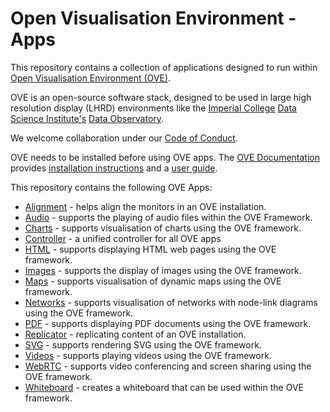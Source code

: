 # Open Visualisation Environment - Apps

This repository contains a collection of applications designed to run within [Open Visualisation Environment (OVE)](https://github.com/ove/ove).

OVE is an open-source software stack, designed to be used in large high resolution display (LHRD) environments like the [Imperial College](http://www.imperial.ac.uk) [Data Science Institute's](http://www.imperial.ac.uk/data-science/) [Data Observatory](http://www.imperial.ac.uk/data-science/data-observatory/).

We welcome collaboration under our [Code of Conduct](https://github.com/ove/ove-apps/blob/master/CODE_OF_CONDUCT.md).

OVE needs to be installed before using OVE apps. The [OVE Documentation](https://dsi.gitbook.io/ove) provides [installation instructions](https://dsi.gitbook.io/ove/installation) and a [user guide](https://dsi.gitbook.io/ove/usage).

This repository contains the following OVE Apps:

* [Alignment](./packages/ove-app-alignment) - helps align the monitors in an OVE installation.
* [Audio](./packages/ove-app-audio) - supports the playing of audio files within the OVE Framework.
* [Charts](./packages/ove-app-charts) - supports visualisation of charts using the OVE framework.
* [Controller](./packages/ove-app-controller) - a unified controller for all OVE apps
* [HTML](./packages/ove-app-html) - supports displaying HTML web pages using the OVE framework.
* [Images](./packages/ove-app-images) - supports the display of images using the OVE framework.
* [Maps](./packages/ove-app-maps) - supports visualisation of dynamic maps using the OVE framework.
* [Networks](./packages/ove-app-networks) - supports visualisation of networks with node-link diagrams using the OVE framework.
* [PDF](./packages/ove-app-pdf) - supports displaying PDF documents using the OVE framework.
* [Replicator](./packages/ove-app-replicator) - replicating content of an OVE installation.
* [SVG](./packages/ove-app-svg) - supports rendering SVG using the OVE framework.
* [Videos](./packages/ove-app-videos) - supports playing videos using the OVE framework.
* [WebRTC](./packages/ove-app-webrtc) - supports video conferencing and screen sharing using the OVE framework.
* [Whiteboard](./packages/ove-app-whiteboard) - creates a whiteboard that can be used within the OVE framework.
